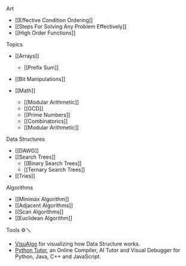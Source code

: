 Art
- [[Effective Condition Ordering]]
- [[Steps For Solving Any Problem Effectively]]
- [[High Order Functions]] 


Topics 
- [[Arrays]]
	- [[Prefix Sum]]

	
- [[Bit Manipulations]]

- [[Math]]
	- [[Modular Arithmetic]]
	- [[GCD]]
	- [[Prime Numbers]]
	- [[Combinatorics]]
	- [[Modular Arithmetic]]


Data Structures
- [[DAWG]]
- [[Search Trees]]
	- [[Binary Search Trees]]
	- [[Ternary Search Trees]]
- [[Tries]]


Algorithms
- [[Minimax Algorithm]]
- [[Adjacent Algorithms]]
- [[Scan Algorithms]]
- [[Euclidean Algorithm]]



Tools ⚙️🪛

- [VisuAlgo](https://www.visualgo.net) for visualizing how Data Structure works. 
- [Python Tutor](https://www.pythontutor.com), an Online Compiler, AI Tutor and Visual Debugger for Python, Java, C++ and JavaScript.